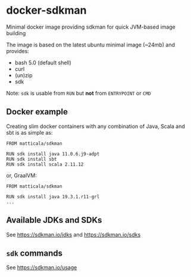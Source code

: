 # docker-sdkman
Minimal docker image providing sdkman for quick JVM-based image building

The image is based on the latest ubuntu minimal image (~24mb) and provides:

* bash 5.0 (default shell)
* curl
* (un)zip
* sdk

Note: `sdk` is usable from `RUN` but **not** from `ENTRYPOINT` or `CMD`

## Docker example

Creating slim docker containers with any combination of Java, Scala and sbt is as simple as:

  ```docker
  FROM matticala/sdkman

  RUN sdk install java 11.0.6.j9-adpt
  RUN sdk install sbt
  RUN sdk install scala 2.11.12
  ```

or, GraalVM:

  ```docker
  FROM matticala/sdkman

  RUN sdk install java 19.3.1.r11-grl
  ...
  ```

## Available JDKs and SDKs

See https://sdkman.io/jdks and https://sdkman.io/sdks

## `sdk` commands

See https://sdkman.io/usage
